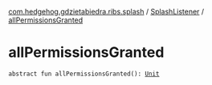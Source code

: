 [com.hedgehog.gdzietabiedra.ribs.splash](../index.md) / [SplashListener](index.md) / [allPermissionsGranted](./all-permissions-granted.md)

# allPermissionsGranted

`abstract fun allPermissionsGranted(): `[`Unit`](https://kotlinlang.org/api/latest/jvm/stdlib/kotlin/-unit/index.html)